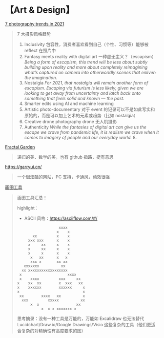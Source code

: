 # 【Art & Design】

[7 photography trends in 2021](https://blog.adobe.com/en/publish/2021/01/04/7-photography-trends-to-watch-in-2021.html#gs.0ij8bg)

> 7 大摄影风格趋势
>
> 1. Inclusivity 包容性，消费者喜欢看到自己（个性、习惯等）能够被 reflect 在照片中
> 2. Fantasy meets reality with digital art 一种虚无主义？（escapism）_Being a form of escapism, this trend will be less about subtly building upon reality and more about completely reimagining what’s captured on camera into otherworldly scenes that enliven the imagination._
> 3. Nostalgia _For 2021, that nostalgia will remain another form of escapism. Escaping via futurism is less likely, given we are looking to get away from uncertainty and latch back onto something that feels solid and known — the past._
> 4. Smarter edits using AI and machine learning
> 5. Artistic photo-documentary 对于 event 的记录可以不是如此写实和原始的，而是可以加上艺术的元素或趋势（比如 nostalgia）
> 6. Creative drone photography drone 无人机摄影
> 7. Authenticity _While the fantasies of digital art can give us the escape we crave from pandemic life, it is realism we crave when it comes to imagery of people and our everyday world._ 8.

[Fractal Garden](https://www.fractal.garden/)

> 递归的美、数学的美，也有 github 指路，挺有意思

https://garryui.cn/

> 一个很炫酷的网站，PC 支持，卡通风，动效很强

[画图工具](https://www.bmpi.dev/self/my-drawing-toolbox/)

> 画图工具汇总！
>
> highlight：
>
> - ASCII 风格：https://asciiflow.com/#/
>
> ```
>                    xxxx
>                   x    x
>        xx         x    x
>      xxx xxx      x    x
>      x     xx     x    x
>      x     xx     x    x
>      x     x      x    x
>       x   xx      x   x
>       xxx x       xx xx
>    xxxxxxx          xx
>   xx xxxxxxxxxxxxxxxxxx
>  x                     xxxx
>  x    xxxx         xxx     xx
> x    xx  xx        x  xxx   xx
> x    xxxxxx        xxxxxx     x
> x                             x
>  xx        xxxx   xx          x
>   xxx         xxxxx          xx
>       x  x                 xx
>            x  x x xxxxxxx x
> ```
>
> 思考摘录：没有一种工具是万能的，万能如 Excalidraw 也无法替代 Lucidchart/Draw.io/Google Drawings/Visio 这些复杂的工具（他们更适合复杂的对精确性有高度要求的图）
